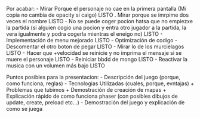 Por acabar:
	- Mirar Porque el personaje no cae en la primera pantalla (Mi copia no cambia de opacity si caigo) LISTO
	. Mirar porque se imrpime dos veces el nombre LISTO
	- No se puede coger pocion hatsa que no empiezxe la partida (si alguien cogio una pocion y entra otro jugador a la partida, la vera igualmente y podra cogerla mientras el eneigo no) LISTO
	- Implementación de menu mejorado LISTO
	- Optimización de codigo
	- Descomentar el otro boton de pegar LISTO
 	- Mirar lo de los murcielagos LISTO
	- Hacer que +velocidad se reinicie y no imprima el mensaje si se muere el personaje LISTO
	- Reiniciar bbdd de mongo LISTO
	- Reactivar la musica con un volumen más bajo LISTO

Puntos posibles para la presentacion:
	- Descripción del juego (porque, como funciona, reglas)
	- Tecnologias Utilizadas (cuales, porque, evntajas)
		+ Problemas que tubimos
		+ Demostración de creación de mapas
		+ Explicación rápido de como funciona phaser (con posibles dibujos de update, create, preload etc...)
	- Demostración del juego y explicación de como se juega

